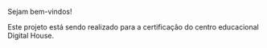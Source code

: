 Sejam bem-vindos!

Este projeto está sendo realizado para a certificação do centro educacional Digital House.